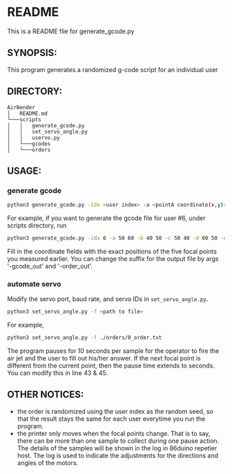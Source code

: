 # README

This is a README file for generate_gcode.py

## SYNOPSIS:

This program generates a randomized g-code script for an individual user

## DIRECTORY:

```
AirBender
│   README.md
└───scripts
│   │   generate_gcode.py
│   │   set_servo_angle.py
│   │   uservo.py
│   └───gcodes
│   └───orders
```

## USAGE:

### generate gcode

```sh
python3 generate_gcode.py -idx <user index> -a <pointA coordinate(x,y)> -b <pointB coordinate(x,y)> -c <pointC coordinate(x,y)> -d <pointD coordinate(x,y)> -e <pointE coordinate(x,y)> -angle <angle of incidence>
```

For example,
if you want to generate the gcode file for user #6,
under scripts directory, run

```sh
python3 generate_gcode.py -idx 6 -a 50 60 -b 40 50 -c 50 40 -d 60 50 -e 50 50 -angle 30
```

Fill in the coordinate fields with the exact positions of the five focal points you measured earlier.
You can change the suffix for the output file by args '-gcode_out' and '-order_out'.

### automate servo

Modify the servo port, baud rate, and servo IDs in `set_servo_angle.py`.

```sh
python3 set_servo_angle.py -f <path to file>
```

For example,

```sh
python3 set_servo_angle.py -f ./orders/0_order.txt
```

The program pauses for 10 seconds per sample for the operator to fire the air jet and the user to fill out his/her answer. If the next focal point is different from the current point, then the pause time extends to seconds. You can modify this in line 43 & 45.

## OTHER NOTICES:

- the order is randomized using the user index as the random seed, so that the result stays the same for each user everytime you run the program.
- the printer only moves when the focal points change. That is to say, there can be more than one sample to collect during one pause action. The details of the samples will be shown in the log in 86duino repetier host. The log is used to indicate the adjustments for the directions and angles of the motors.
